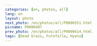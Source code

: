 ```yaml
---
categories: [en, photos, all]
lang: en
layout: photo
next_photo: /en/photos/all/P0000351.html
picname: P0000407
prev_photo: /en/photos/all/P0000414.html
tags: [Dead Grass, Fotofalle, Hyena]
---
```

